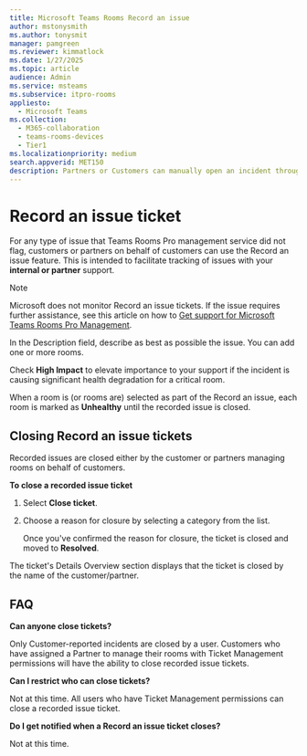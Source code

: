 ```yaml
---
title: Microsoft Teams Rooms Record an issue
author: mstonysmith
ms.author: tonysmit
manager: pamgreen
ms.reviewer: kimmatlock
ms.date: 1/27/2025
ms.topic: article
audience: Admin
ms.service: msteams
ms.subservice: itpro-rooms
appliesto: 
  - Microsoft Teams
ms.collection: 
  - M365-collaboration
  - teams-rooms-devices
  - Tier1
ms.localizationpriority: medium
search.appverid: MET150
description: Partners or Customers can manually open an incident through "Record an issue" to ensure accurate reporting of Room health in the Pro Management portal.
---
```


# Record an issue ticket

For any type of issue that Teams Rooms Pro management service did not flag, customers or partners on behalf of customers can use the Record an issue feature. This is intended to facilitate tracking of issues with your **internal or partner** support.  

> [!NOTE]
> Microsoft does not monitor Record an issue tickets. If the issue requires further assistance, see this article on how to [Get support for Microsoft Teams Rooms Pro Management](https://aka.ms/mtrp/openingTickets).

In the Description field, describe as best as possible the issue. You can add one or more rooms.

Check **High Impact** to elevate importance to your support if the incident is causing significant health degradation for a critical room.

When a room is (or rooms are) selected as part of the Record an issue, each room is marked as **Unhealthy** until the recorded issue is closed.

## Closing Record an issue tickets

Recorded issues are closed either by the customer or partners managing rooms on behalf of customers.

**To close a recorded issue ticket**

1. Select **Close ticket**.

2. Choose a reason for closure by selecting a category from the list.

   Once you've confirmed the reason for closure, the ticket is closed and moved to **Resolved**.

The ticket's Details Overview section displays that the ticket is closed by the name of the customer/partner.  

## FAQ

**Can anyone close tickets?**

Only Customer-reported incidents are closed by a user. Customers who have assigned a Partner to manage their rooms with Ticket Management permissions will have the ability to close recorded issue tickets.

**Can I restrict who can close tickets?**

Not at this time. All users who have Ticket Management permissions can close a recorded issue ticket.

**Do I get notified when a Record an issue ticket closes?**

Not at this time.
